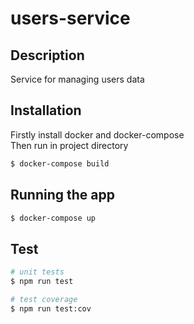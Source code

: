 # users-service

## Description

Service for managing users data

## Installation

Firstly install docker and docker-compose\
Then run in project directory

```bash
$ docker-compose build
```

## Running the app

```bash
$ docker-compose up
```

## Test

```bash
# unit tests
$ npm run test

# test coverage
$ npm run test:cov
```

